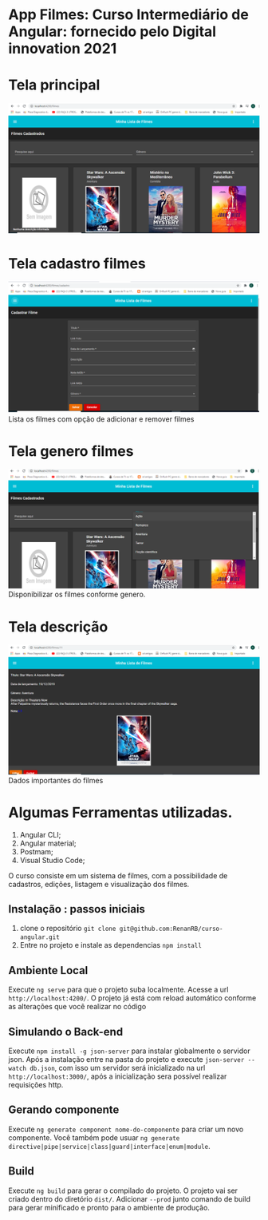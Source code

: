 # App Filmes: Curso Intermediário de Angular: fornecido pelo Digital innovation 2021

# Tela principal
![Tela principal ](https://github.com/CelioRochadaSilva/curso-angular/blob/main/src/tela-principal.png)

# Tela cadastro filmes
![Tela principal ](https://github.com/CelioRochadaSilva/curso-angular/blob/main/src/tela-cadastro.png)
Lista os filmes com opção de adicionar e remover filmes

# Tela genero filmes
![Tela principal ](https://github.com/CelioRochadaSilva/curso-angular/blob/main/src/tela-principal-genero.png)
Disponibilizar os filmes conforme genero.

# Tela descrição
![Tela principal ](https://github.com/CelioRochadaSilva/curso-angular/blob/main/src/tela-descri%C3%A7%C3%A3o%20filme.png)
Dados importantes do filmes

# Algumas Ferramentas utilizadas.
1. Angular CLI;
2. Angular material;
3. Postmam;
4. Visual Studio Code; 

O curso consiste em um sistema de filmes, com a possibilidade de cadastros, edições, listagem e visualização dos filmes.

## Instalação : passos iniciais

1. clone o repositório `git clone git@github.com:RenanRB/curso-angular.git`
2. Entre no projeto e instale as dependencias `npm install`

## Ambiente Local

Execute `ng serve` para que o projeto suba localmente. Acesse a url `http://localhost:4200/`. O projeto já está com reload automático conforme as alterações que você realizar no código

## Simulando o Back-end

Execute `npm install -g json-server` para instalar globalmente o servidor json. Após a instalação entre na pasta do projeto e execute `json-server --watch db.json`, com isso um servidor será inicializado na url `http://localhost:3000/`, após a inicialização sera possível realizar requisições http.

## Gerando componente

Execute `ng generate component nome-do-componente` para criar um novo componente. Você também pode usuar `ng generate directive|pipe|service|class|guard|interface|enum|module`.

## Build

Execute `ng build` para gerar o compilado do projeto. O projeto vai ser criado dentro do diretório `dist/`. Adicionar `--prod` junto comando de build para gerar minificado e pronto para o ambiente de produção.

